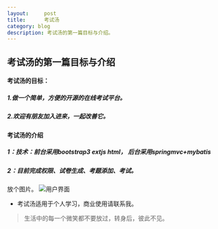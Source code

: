 ```yaml
---
layout:     post
title:      考试汤
category: blog
description: 考试汤的第一篇目标与介绍。
---
```


## 考试汤的第一篇目标与介绍

#### 考试汤的目标：
##### 1.做一个简单，方便的开源的在线考试平台。
##### 2.欢迎有朋友加入进来，一起改善它。

#### 考试汤的介绍
##### 1：技术：前台采用bootstrap3 extjs html， 后台采用springmvc+mybatis 
##### 2：目前完成权限、试卷生成、考题添加、考试。

放个图片。
![用户界面](http://d.pcs.baidu.com/thumbnail/70ce3d3c6b3157f9a03f7ff92928692f?fid=3910864151-250528-176088796&time=1391740437&rt=pr&sign=FDTAER-DCb740ccc5511e5e8fedcff06b081203-uuYjuLWpkfsCWlMYf8eyPpx%2Bk5s%3D&expires=8h&prisign=RK9dhfZlTqV5TuwkO5ihMQzlM241kT2YfffnCZFTaEPwOxHv/XxtwRXLxDSXMBba1Ms9seOiqT9/QffwI8K2Baw0mmLABRQNl51b/oS8+InqoadADmwcyikKawH2SpzFmVrGREiaH1zZ09BZiFo3CF7dwGcK/xIzj9971pKao/QALkDxW+JJC9zJS3FHk0o71HOLrj7n7UzkjD8t94ZVaI31U5cfOmn9&r=535574041&size=c850_u580&quality=100 "用户界面")


* 考试汤适用于个人学习，商业使用请联系我。

> 生活中的每一个微笑都不要放过，转身后，彼此不见。

